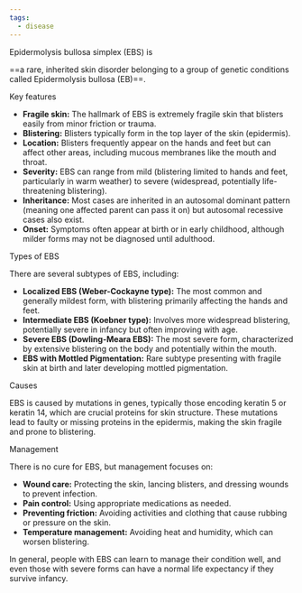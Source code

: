 ```yaml
---
tags:
  - disease
---
```

Epidermolysis bullosa simplex (EBS) is

==a rare, inherited skin disorder belonging to a group of genetic conditions called Epidermolysis bullosa (EB)==. 

Key features

- **Fragile skin:** The hallmark of EBS is extremely fragile skin that blisters easily from minor friction or trauma.
- **Blistering:** Blisters typically form in the top layer of the skin (epidermis).
- **Location:** Blisters frequently appear on the hands and feet but can affect other areas, including mucous membranes like the mouth and throat.
- **Severity:** EBS can range from mild (blistering limited to hands and feet, particularly in warm weather) to severe (widespread, potentially life-threatening blistering).
- **Inheritance:** Most cases are inherited in an autosomal dominant pattern (meaning one affected parent can pass it on) but autosomal recessive cases also exist.
- **Onset:** Symptoms often appear at birth or in early childhood, although milder forms may not be diagnosed until adulthood. 

Types of EBS

There are several subtypes of EBS, including:

- **Localized EBS (Weber-Cockayne type):** The most common and generally mildest form, with blistering primarily affecting the hands and feet.
- **Intermediate EBS (Koebner type):** Involves more widespread blistering, potentially severe in infancy but often improving with age.
- **Severe EBS (Dowling-Meara EBS):** The most severe form, characterized by extensive blistering on the body and potentially within the mouth.
- **EBS with Mottled Pigmentation:** Rare subtype presenting with fragile skin at birth and later developing mottled pigmentation. 

Causes

EBS is caused by mutations in genes, typically those encoding keratin 5 or keratin 14, which are crucial proteins for skin structure. These mutations lead to faulty or missing proteins in the epidermis, making the skin fragile and prone to blistering. 

Management

There is no cure for EBS, but management focuses on:

- **Wound care:** Protecting the skin, lancing blisters, and dressing wounds to prevent infection.
- **Pain control:** Using appropriate medications as needed.
- **Preventing friction:** Avoiding activities and clothing that cause rubbing or pressure on the skin.
- **Temperature management:** Avoiding heat and humidity, which can worsen blistering. 

In general, people with EBS can learn to manage their condition well, and even those with severe forms can have a normal life expectancy if they survive infancy.